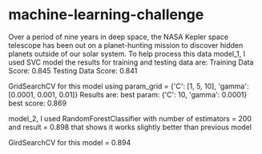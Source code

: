 # machine-learning-challenge
Over a period of nine years in deep space, the NASA Kepler space telescope has been out on a planet-hunting mission to discover hidden planets outside of our solar system.
To help process this data
model_1, I used SVC model the results for training and testing data are:
Training Data Score: 0.845
Testing Data Score: 0.841

GridSearchCV for this model using
 param_grid = {'C': [1, 5, 10],
              'gamma': [0.0001, 0.001, 0.01]}
Results are:
best param: {'C': 10, 'gamma': 0.0001}
best score: 0.869

model_2, I used RandomForestClassifier with number of 
estimators = 200 and 
result = 0.898 that shows it works slightly better than previous model

GirdSearchCV for this model = 0.894